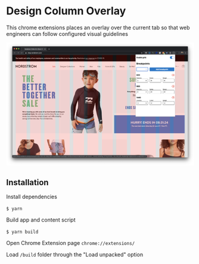 # Design Column Overlay

This chrome extensions places an overlay over the current tab so that web engineers can follow configured visual guidelines

<img src="./assets/screenshot.png" alt="Chrome tab with design column over on">

## Installation

Install dependencies

`$ yarn`

Build app and content script

`$ yarn build`

Open Chrome Extension page `chrome://extensions/`

Load `/build` folder through the "Load unpacked" option
